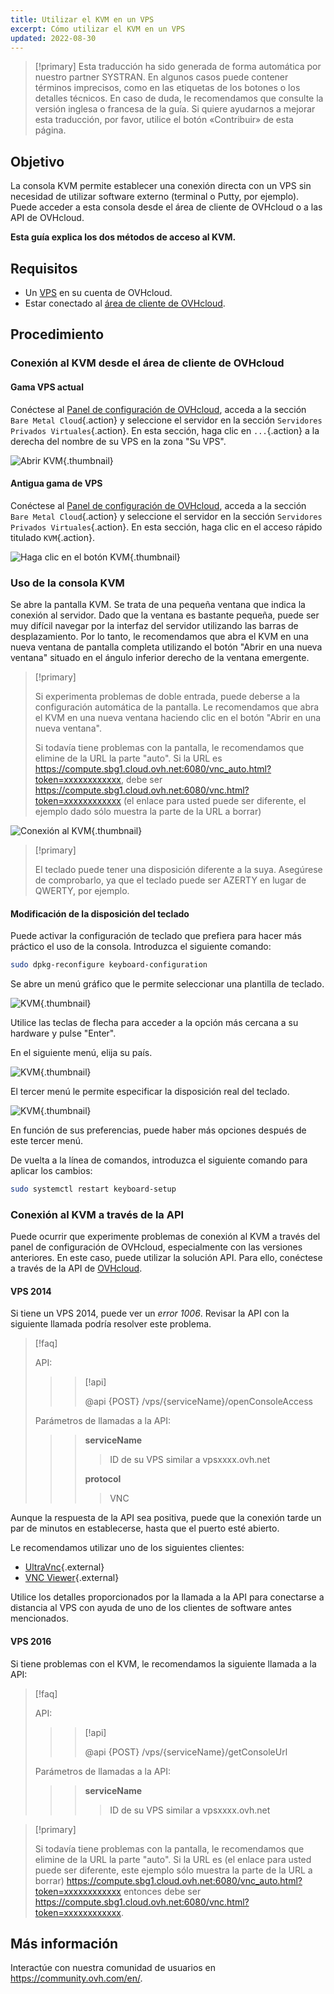 ```yaml
---
title: Utilizar el KVM en un VPS
excerpt: Cómo utilizar el KVM en un VPS
updated: 2022-08-30
---
```


> [!primary]
> Esta traducción ha sido generada de forma automática por nuestro partner SYSTRAN. En algunos casos puede contener términos imprecisos, como en las etiquetas de los botones o los detalles técnicos. En caso de duda, le recomendamos que consulte la versión inglesa o francesa de la guía. Si quiere ayudarnos a mejorar esta traducción, por favor, utilice el botón «Contribuir» de esta página.
>

## Objetivo

La consola KVM permite establecer una conexión directa con un VPS sin necesidad de utilizar software externo (terminal o Putty, por ejemplo). Puede acceder a esta consola desde el área de cliente de OVHcloud o a las API de OVHcloud.  

**Esta guía explica los dos métodos de acceso al KVM.**

## Requisitos

- Un [VPS](https://www.ovhcloud.com/es/vps/) en su cuenta de OVHcloud.
- Estar conectado al [área de cliente de OVHcloud](https://ca.ovh.com/auth/?action=gotomanager&from=https://www.ovh.com/world/&ovhSubsidiary=ws).

## Procedimiento

### Conexión al KVM desde el área de cliente de OVHcloud

#### Gama VPS actual

Conéctese al [Panel de configuración de OVHcloud](https://ca.ovh.com/auth/?action=gotomanager&from=https://www.ovh.com/world/&ovhSubsidiary=ws), acceda a la sección `Bare Metal Cloud`{.action} y seleccione el servidor en la sección `Servidores Privados Virtuales`{.action}. En esta sección, haga clic en `...`{.action} a la derecha del nombre de su VPS en la zona "Su VPS".

![Abrir KVM](images/kvm-new1.png){.thumbnail}

#### Antigua gama de VPS

Conéctese al [Panel de configuración de OVHcloud](https://ca.ovh.com/auth/?action=gotomanager&from=https://www.ovh.com/world/&ovhSubsidiary=ws), acceda a la sección `Bare Metal Cloud`{.action} y seleccione el servidor en la sección `Servidores Privados Virtuales`{.action}. En esta sección, haga clic en el acceso rápido titulado `KVM`{.action}.

![Haga clic en el botón KVM](images/kvm-new2.png){.thumbnail}

### Uso de la consola KVM

Se abre la pantalla KVM. Se trata de una pequeña ventana que indica la conexión al servidor. Dado que la ventana es bastante pequeña, puede ser muy difícil navegar por la interfaz del servidor utilizando las barras de desplazamiento. Por lo tanto, le recomendamos que abra el KVM en una nueva ventana de pantalla completa utilizando el botón "Abrir en una nueva ventana" situado en el ángulo inferior derecho de la ventana emergente.

> [!primary]
>
> Si experimenta problemas de doble entrada, puede deberse a la configuración automática de la pantalla. Le recomendamos que abra el KVM en una nueva ventana haciendo clic en el botón "Abrir en una nueva ventana".
>
> Si todavía tiene problemas con la pantalla, le recomendamos que elimine de la URL la parte "auto". Si la URL es https://compute.sbg1.cloud.ovh.net:6080/vnc_auto.html?token=xxxxxxxxxxxx, debe ser https://compute.sbg1.cloud.ovh.net:6080/vnc.html?token=xxxxxxxxxxxx (el enlace para usted puede ser diferente, el ejemplo dado sólo muestra la parte de la URL a borrar)
>

![Conexión al KVM](images/kvm_screen.png){.thumbnail}

> [!primary]
>
> El teclado puede tener una disposición diferente a la suya. Asegúrese de comprobarlo, ya que el teclado puede ser AZERTY en lugar de QWERTY, por ejemplo.
>

#### Modificación de la disposición del teclado

Puede activar la configuración de teclado que prefiera para hacer más práctico el uso de la consola. Introduzca el siguiente comando:

```bash
sudo dpkg-reconfigure keyboard-configuration
```

Se abre un menú gráfico que le permite seleccionar una plantilla de teclado.

![KVM](images/kvm_vps01.png){.thumbnail}

Utilice las teclas de flecha para acceder a la opción más cercana a su hardware y pulse "Enter". 

En el siguiente menú, elija su país.

![KVM](images/kvm_vps02.png){.thumbnail}

El tercer menú le permite especificar la disposición real del teclado.

![KVM](images/kvm_vps03.png){.thumbnail}

En función de sus preferencias, puede haber más opciones después de este tercer menú.

De vuelta a la línea de comandos, introduzca el siguiente comando para aplicar los cambios:

```bash
sudo systemctl restart keyboard-setup
```

### Conexión al KVM a través de la API

Puede ocurrir que experimente problemas de conexión al KVM a través del panel de configuración de OVHcloud, especialmente con las versiones anteriores. En este caso, puede utilizar la solución API. Para ello, conéctese a través de la API de [OVHcloud](https://ca.api.ovh.com/).

#### VPS 2014

Si tiene un VPS 2014, puede ver un *error 1006*. Revisar la API con la siguiente llamada podría resolver este problema.

> [!faq]
>
> API:
>
>> > [!api]
>> >
>> > @api {POST} /vps/{serviceName}/openConsoleAccess
>> >
>>
>
> Parámetros de llamadas a la API:
>
>> > **serviceName**
>> >
>> >> ID de su VPS similar a vpsxxxx.ovh.net
>> >
>> > **protocol** 
>> >
>> >> VNC
>

Aunque la respuesta de la API sea positiva, puede que la conexión tarde un par de minutos en establecerse, hasta que el puerto esté abierto.

Le recomendamos utilizar uno de los siguientes clientes:

- [UltraVnc](https://www.uvnc.com/downloads/ultravnc.html){.external}
- [VNC Viewer](https://www.realvnc.com/en/connect/download/viewer/){.external}

Utilice los detalles proporcionados por la llamada a la API para conectarse a distancia al VPS con ayuda de uno de los clientes de software antes mencionados.

#### VPS 2016

Si tiene problemas con el KVM, le recomendamos la siguiente llamada a la API:

> [!faq]
>
> API:
>
>> > [!api]
>> >
>> > @api {POST} /vps/{serviceName}/getConsoleUrl
>> >
>>
>
> Parámetros de llamadas a la API:
>
>> > **serviceName**
>> >
>> >> ID de su VPS similar a vpsxxxx.ovh.net
>

> [!primary]
>
> Si todavía tiene problemas con la pantalla, le recomendamos que elimine de la URL la parte "auto". Si la URL es (el enlace para usted puede ser diferente, este ejemplo sólo muestra la parte de la URL a borrar) https://compute.sbg1.cloud.ovh.net:6080/vnc_auto.html?token=xxxxxxxxxxxx entonces debe ser https://compute.sbg1.cloud.ovh.net:6080/vnc.html?token=xxxxxxxxxxxx.
>

## Más información

Interactúe con nuestra comunidad de usuarios en <https://community.ovh.com/en/>.

